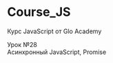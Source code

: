 # Course_JS
Курс JavaScript от Glo Academy
<div>
  Урок &#8470;28<br>
  Асинхронный JavaScript, Promise
</div>
